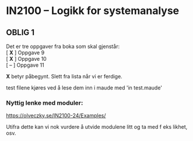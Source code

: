 # IN2100 – Logikk for systemanalyse

## OBLIG 1
Det er tre oppgaver fra boka som skal gjenstår:   
[ **X** ] Oppgave 9      
[ **X** ] Oppgave 10   
[ – ] Oppgave 11   

**X** betyr påbegynt. Slett fra lista når vi er ferdige. 

test filene kjøres ved å lese dem inn i maude med 'in test.maude'

### Nyttig lenke med moduler:
https://olveczky.se/IN2100-24/Examples/

Utifra dette kan vi nok vurdere å utvide modulene litt og ta med f eks likhet, osv.
